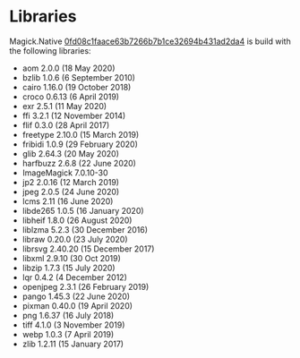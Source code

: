 # Libraries
Magick.Native [0fd08c1faace63b7266b7b1ce32694b431ad2da4](https://github.com/dlemstra/Magick.Native/commit/0fd08c1faace63b7266b7b1ce32694b431ad2da4) is build with the following libraries:

- aom 2.0.0 (18 May 2020)
- bzlib 1.0.6 (6 September 2010)
- cairo 1.16.0 (19 October 2018)
- croco 0.6.13 (6 April 2019)
- exr 2.5.1 (11 May 2020)
- ffi 3.2.1 (12 November 2014)
- flif 0.3.0 (28 April 2017)
- freetype 2.10.0 (15 March 2019)
- fribidi 1.0.9 (29 February 2020)
- glib 2.64.3 (20 May 2020)
- harfbuzz 2.6.8 (22 June 2020)
- ImageMagick 7.0.10-30
- jp2 2.0.16 (12 March 2019)
- jpeg 2.0.5 (24 June 2020)
- lcms 2.11 (16 June 2020)
- libde265 1.0.5 (16 January 2020)
- libheif 1.8.0 (26 August 2020)
- liblzma 5.2.3 (30 December 2016)
- libraw 0.20.0 (23 July 2020)
- librsvg 2.40.20 (15 December 2017)
- libxml 2.9.10 (30 Oct 2019)
- libzip 1.7.3 (15 July 2020)
- lqr 0.4.2 (4 December 2012)
- openjpeg 2.3.1 (26 February 2019)
- pango 1.45.3 (22 June 2020)
- pixman 0.40.0 (19 April 2020)
- png 1.6.37 (16 July 2018)
- tiff 4.1.0 (3 November 2019)
- webp 1.0.3 (7 April 2019)
- zlib 1.2.11 (15 January 2017)
